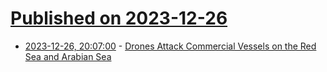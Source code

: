 # [Published on 2023-12-26](index.md)

* [2023-12-26, 20:07:00](https://soylentnews.org/article.pl?sid=23/12/26/029257&from=rss) - [Drones Attack Commercial Vessels on the Red Sea and Arabian Sea](https://soylentnews.org/article.pl?sid=23/12/26/029257&from=rss)
